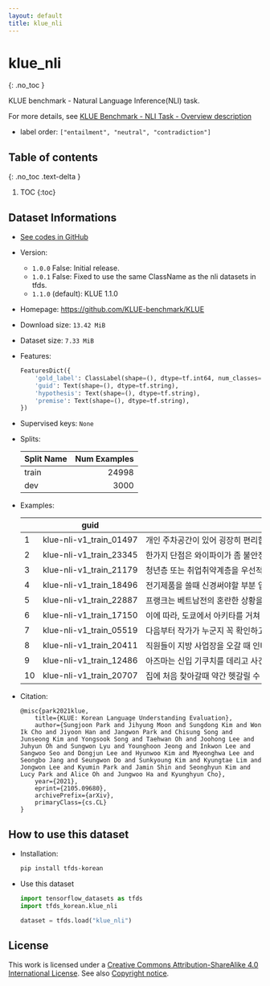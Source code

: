 ```yaml
---
layout: default
title: klue_nli
---
```


# klue_nli
{: .no_toc }

KLUE benchmark - Natural Language Inference(NLI) task.

For more details, see [KLUE Benchmark - NLI Task - Overview description](https://klue-benchmark.com/tasks/68/overview/description)

* label order: `["entailment", "neutral", "contradiction"]`

## Table of contents
{: .no_toc .text-delta }

1. TOC
{:toc}

## Dataset Informations

* [See codes in GitHub](https://github.com/jeongukjae/tfds-korean/blob/main/tfds_korean/klue_nli/klue_nli.py)
* Version:
  * `1.0.0` False: Initial release.
  * `1.0.1` False: Fixed to use the same ClassName as the nli datasets in tfds.
  * `1.1.0` (default): KLUE 1.1.0
* Homepage: <https://github.com/KLUE-benchmark/KLUE>
* Download size: `13.42 MiB`
* Dataset size: `7.33 MiB`
* Features:

  ```python
  FeaturesDict({
      'gold_label': ClassLabel(shape=(), dtype=tf.int64, num_classes=3),
      'guid': Text(shape=(), dtype=tf.string),
      'hypothesis': Text(shape=(), dtype=tf.string),
      'premise': Text(shape=(), dtype=tf.string),
  })
  ```

* Supervised keys: `None`
* Splits:

  | Split Name | Num Examples        |
  |------------|--------------------:|
  |train  |24998|
  |dev  |3000|

* Examples:

  | |guid|premise|hypothesis|gold_label|
  |---|---|---|---|---|
  |1|klue-nli-v1_train_01497|개인 주차공간이 있어 굉장히 편리합니다.|개인 주차공간이 있습니다.|0|
  |2|klue-nli-v1_train_23345|한가지 단점은 와이파이가 좀 불안정하네요.|단점은 와이파이가 좀 불안정한 것 뿐이네요.|0|
  |3|klue-nli-v1_train_21179|청년층 또는 취업취약계층을 우선적으로 선발하고 직무교육을 통해 인공지능 디지털 역량과...|청년층 또는 취업취약계층을 먼저 선발하여 직무교육을 시행한다.|0|
  |4|klue-nli-v1_train_18496|전기제품을 쓸때 신경써야할 부분 입니다.|전기제품을 사용할 때 신경써야하는 부분입니다.|0|
  |5|klue-nli-v1_train_22887|프랭크는 베트남전의 혼란한 상황을 틈타 직접 태국과 베트남을 오가며 마약 밀수를 시작...|프랭크는 마약 판매로 부와 명예를 쌓는다.|0|
  |6|klue-nli-v1_train_17150|이에 따라, 도쿄에서 아키타를 거쳐 아오모리까지 운행하는 아케보노는 2014년 3월 ...|아케보노는 2016년에 은퇴한다.|2|
  |7|klue-nli-v1_train_05519|다음부터 작가가 누군지 꼭 확인하고 시청해야지|계속 작가를 모른 채 시청해야지.|2|
  |8|klue-nli-v1_train_20411|직원들이 지방 사업장을 오갈 때 인터넷에서 신청하면 사용할 수 있는 헬기라는 것이다.|지방 사업장은 거리가 멀기 때문에 직원에게 경비를 지급한다.|1|
  |9|klue-nli-v1_train_12486|아즈마는 신입 기쿠치를 데리고 사건 수사를 시작하고, 용의자를 차고 때리는 폭력 행위...|아즈마가 파헤친 범행은 극악무도한 살인 사건이었다.|1|
  |10|klue-nli-v1_train_20707|집에 처음 찾아갈때 약간 헷갈릴 수 있습니다.|처음 집을 찾아가면 약간 헷갈릴 수 있습니다.|0|

* Citation:

  ```text
  @misc{park2021klue,
      title={KLUE: Korean Language Understanding Evaluation},
      author={Sungjoon Park and Jihyung Moon and Sungdong Kim and Won Ik Cho and Jiyoon Han and Jangwon Park and Chisung Song and Junseong Kim and Yongsook Song and Taehwan Oh and Joohong Lee and Juhyun Oh and Sungwon Lyu and Younghoon Jeong and Inkwon Lee and Sangwoo Seo and Dongjun Lee and Hyunwoo Kim and Myeonghwa Lee and Seongbo Jang and Seungwon Do and Sunkyoung Kim and Kyungtae Lim and Jongwon Lee and Kyumin Park and Jamin Shin and Seonghyun Kim and Lucy Park and Alice Oh and Jungwoo Ha and Kyunghyun Cho},
      year={2021},
      eprint={2105.09680},
      archivePrefix={arXiv},
      primaryClass={cs.CL}
  }
  ```

## How to use this dataset

* Installation:

  ```sh
  pip install tfds-korean
  ```

* Use this dataset

  ```python
  import tensorflow_datasets as tfds
  import tfds_korean.klue_nli

  dataset = tfds.load("klue_nli")
  ```

## License

This work is licensed under a [Creative Commons Attribution-ShareAlike 4.0 International License](http://creativecommons.org/licenses/by-sa/4.0/).
See also [Copyright notice](https://klue-benchmark.com/tasks/68/overview/copyright).

<style> td {white-space: nowrap;} </style>
